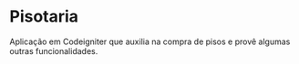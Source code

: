# Pisotaria
Aplicação em Codeigniter que auxilia na compra de pisos e provê algumas outras funcionalidades.
